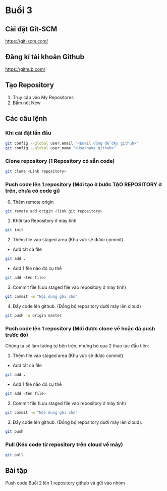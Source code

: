 # Buổi 3

## Cài đặt Git-SCM
https://git-scm.com/

## Đăng kí tài khoản Github
https://github.com/

## Tạo Repository
1. Truy cập vào My Repositores
2. Bấm nút New

## Các câu lệnh

### Khi cài đặt lần đầu
```bash
git config --global user.email "<Email dùng để dky github>"
git config --global user.name "<Username github>"
```

### Clone repository (1 Repository có sẵn code)
```bash
git clone <Link repository>
```

### Push code lên 1 repository (Mới tạo ở bước TẠO REPOSITORY ở trên, chưa có code gì)
0. Thêm remote origin
```bash
git remote add origin <link git repository>
```
1. Khởi tạo Repository ở máy tính
```bash
git init
```
2. Thêm file vào staged area (Khu vực sẽ được commit)

- Add tất cả file
```bash
git add .
```
- Add 1 file nào đó cụ thể
```bash
git add <tên file>
```

3. Commit file (Lưu staged file vào repository ở máy tính)
```bash
git commit -m "Nội dung ghi chú"
```

4. Đẩy code lên github. (Đồng bộ repository dưới máy lên cloud)
```bash
git push -u origin master
```

### Push code lên 1 repository (Mới được clone về hoặc đã push trước đó)
Chúng ta sẽ làm tương tự bên trên, nhưng bỏ qua 2 thao tác đầu tiên:
1. Thêm file vào staged area (Khu vực sẽ được commit)

- Add tất cả file
```bash
git add .
```
- Add 1 file nào đó cụ thể
```bash
git add <tên file>
```

2. Commit file (Lưu staged file vào repository ở máy tính)
```bash
git commit -m "Nội dung ghi chú"
```

3. Đẩy code lên github. (Đồng bộ repository dưới máy lên cloud).
```bash
git push
```

### Pull (Kéo code từ repository trên cloud về máy)
```bash
git pull
```

## Bài tập
Push code Buổi 2 lên 1 repository github và gửi vào nhóm